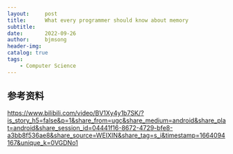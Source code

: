 ```yaml
---
layout:     post
title:      What every programmer should know about memory
subtitle:   
date:       2022-09-26
author:     bjmsong
header-img: 
catalog: true
tags:
    - Computer Science
---
```

##


## 参考资料
https://www.bilibili.com/video/BV1Xy4y1b7SK/?is_story_h5=false&p=1&share_from=ugc&share_medium=android&share_plat=android&share_session_id=04441f16-8672-4729-bfe8-a3bb8f536ae8&share_source=WEIXIN&share_tag=s_i&timestamp=1664094167&unique_k=0VGDNo1

